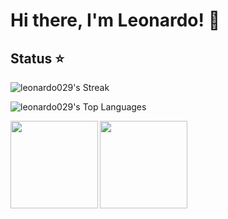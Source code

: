 # Hi there, I'm Leonardo! 👋

## Status ⭐
![leonardo029's Streak](https://github-readme-streak-stats.herokuapp.com/?user=leonardo029&theme=tokyonight&hide_border=true)

![leonardo029's Top Languages](https://github-readme-stats.vercel.app/api/top-langs/?username=leonardo029&theme=tokyonight&show_icons=true&hide_border=true&layout=compact)

<img align=left height='140px'  src = 'https://github-readme-stats.vercel.app/api?username=leonardo029&theme=tokyonight&count_private=true&show_icons=true'>

<img align=center height='140px' src='https://github-readme-stats.vercel.app/api/top-langs/?username=leonardo029&theme=tokyonight&hide=html&layout=compact' >
